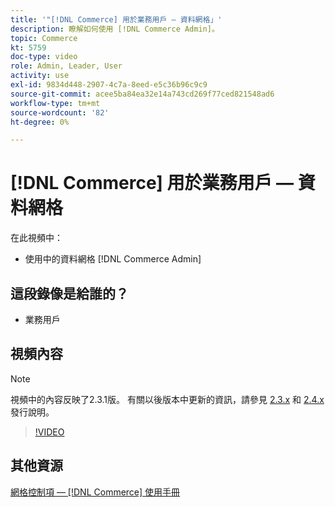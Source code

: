 ```yaml
---
title: '"[!DNL Commerce] 用於業務用戶 — 資料網格」'
description: 瞭解如何使用 [!DNL Commerce Admin]。
topic: Commerce
kt: 5759
doc-type: video
role: Admin, Leader, User
activity: use
exl-id: 9834d448-2907-4c7a-8eed-e5c36b96c9c9
source-git-commit: acee5ba84ea32e14a743cd269f77ced821548ad6
workflow-type: tm+mt
source-wordcount: '82'
ht-degree: 0%

---
```


# [!DNL Commerce] 用於業務用戶 — 資料網格

在此視頻中：

- 使用中的資料網格 [!DNL Commerce Admin]

## 這段錄像是給誰的？

- 業務用戶

## 視頻內容

>[!NOTE]
>
>視頻中的內容反映了2.3.1版。 有關以後版本中更新的資訊，請參見 [ 2.3.x](https://devdocs.magento.com/guides/v2.3/release-notes/bk-release-notes.html) 和 [2.4.x](https://devdocs.magento.com/guides/v2.4/release-notes/bk-release-notes.html) 發行說明。

>[!VIDEO](https://video.tv.adobe.com/v/35960?quality=12&learn=on)

## 其他資源

[網格控制項 —  [!DNL Commerce] 使用手冊](https://docs.magento.com/user-guide/stores/admin-grid-controls.html)
